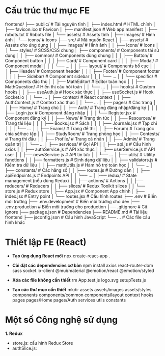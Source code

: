 # Cấu trúc thư mục FE

frontend/
├── public/                  # Tài nguyên tĩnh
│   ├── index.html           # HTML chính
│   ├── favicon.ico          # Favicon
│   ├── manifest.json        # Web app manifest
│   ├── robots.txt           # Robots file
│   └── assets/              # Assets tĩnh
│       ├── images/          # Hình ảnh
│       └── icons/           # Icons
├── src/                     # Mã nguồn React
│   ├── assets/              # Assets cho ứng dụng
│   │   ├── images/          # Hình ảnh
│   │   ├── icons/           # Icons
│   │   └── styles/          # SCSS/CSS chung
│   ├── components/          # Components tái sử dụng
│   │   ├── common/          # Components dùng chung
│   │   │   ├── Button/      # Component button
│   │   │   ├── Card/        # Component card
│   │   │   ├── Modal/       # Component modal
│   │   │   └── ...
│   │   ├── layout/          # Components bố cục
│   │   │   ├── Header/      # Component header
│   │   │   ├── Footer/      # Component footer
│   │   │   ├── Sidebar/     # Component sidebar
│   │   │   └── ...
│   │   └── specific/        # Components đặc thù
│   │       ├── MathEditor/  # Editor toán học
│   │       ├── MathQuestion/ # Hiển thị câu hỏi toán
│   │       └── ...
│   ├── hooks/               # Custom hooks
│   │   ├── useAuth.js       # Hook xác thực
│   │   ├── useSocket.js     # Hook Socket.io
│   │   └── ...
│   ├── context/             # React context
│   │   ├── AuthContext.js   # Context xác thực
│   │   └── ...
│   ├── pages/               # Các trang
│   │   ├── Home/            # Trang chủ
│   │   ├── Auth/            # Trang đăng nhập/đăng ký
│   │   │   ├── Login.jsx    # Component đăng nhập
│   │   │   └── Register.jsx # Component đăng ký
│   │   ├── News/            # Trang tin tức
│   │   ├── Resources/       # Trang tài liệu
│   │   │   ├── Books.jsx    # Sách
│   │   │   ├── Journals.jsx # Tạp chí
│   │   │   └── ...
│   │   ├── Exams/           # Trang đề thi
│   │   ├── Forum/           # Trang góc chia sẻ/học tập
│   │   ├── StudyRoom/       # Trang phòng học
│   │   ├── Contests/        # Trang thi đấu
│   │   ├── Profile/         # Trang cá nhân
│   │   ├── Admin/           # Trang quản trị
│   │   └── ...
│   ├── services/            # Gọi API
│   │   ├── api.js           # Cấu hình axios
│   │   ├── authService.js   # API xác thực
│   │   ├── userService.js   # API user
│   │   ├── newsService.js   # API tin tức
│   │   └── ...
│   ├── utils/               # Utility functions
│   │   ├── formatters.js    # Định dạng dữ liệu
│   │   ├── validators.js    # Kiểm tra dữ liệu
│   │   ├── mathUtils.js     # Hàm hỗ trợ toán học
│   │   └── ...
│   ├── constants/           # Các hằng số
│   │   ├── routes.js        # Đường dẫn
│   │   ├── apiEndpoints.js  # Endpoints API
│   │   └── ...
│   ├── redux/               # State management (nếu dùng Redux)
│   │   ├── actions/         # Actions
│   │   ├── reducers/        # Reducers
│   │   ├── slices/          # Redux Toolkit slices
│   │   └── store.js         # Redux store
│   ├── App.jsx              # Component App chính
│   ├── index.jsx            # Entry point
│   └── routes.jsx           # Cấu hình routes
├── .env                     # Biến môi trường
├── .env.development         # Biến môi trường cho dev
├── .env.production          # Biến môi trường cho production
├── .gitignore               # Git ignore
├── package.json             # Dependencies
├── README.md                # Tài liệu frontend
├── jsconfig.json            # Cấu hình JavaScript
└── ...                      # Các file cấu hình khác


# Thiết lập FE (React)

- **Tạo ứng dụng React mới**
    npx create-react-app .

- **Cài đặt các dependencies cơ bản**
    npm install axios react-router-dom sass socket.io-client @mui/material @emotion/react @emotion/styled

- **Xóa các file không cần thiết**
    rm App.test.js logo.svg setupTests.js

- **Tạo các thư mục cần thiết**
    mkdir assets assets/images assets/styles components components/common components/layout context hooks pages pages/Home pages/Auth services utils constants


# Một số Công nghệ sử dụng

**1. Redux**
- store.js: cấu hình Redux Store
- authSlice.js: 